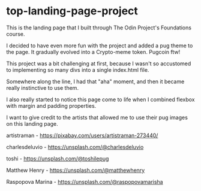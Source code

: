 # top-landing-page-project

This is the landing page that I built through The Odin Project's Foundations course. 

I decided to have even more fun with the project and added a pug theme to the page. It gradually evolved into a Crypto-meme token. Pugcoin ftw!

This project was a bit challenging at first, because I wasn't so accustomed to implementing so many divs into a single index.html file.

Somewhere along the line, I had that "aha" moment, and then it became really instinctive to use them. 

I also really started to notice this page come to life when I combined flexbox with margin and padding properties.

I want to give credit to the artists that allowed me to use their pug images on this landing page.

artistraman - https://pixabay.com/users/artistraman-273440/ 

charlesdeluvio - https://unsplash.com/@charlesdeluvio

toshi - https://unsplash.com/@toshilepug

Matthew Henry - https://unsplash.com/@matthewhenry

Raspopova Marina - https://unsplash.com/@raspopovamarisha